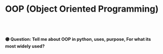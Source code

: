 # OOP (Object Oriented Programming)

<br>
<br>

#### 🟣 Question: Tell me about OOP in python, uses, purpose, For what its most widely used?

<br>
